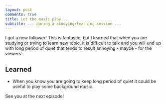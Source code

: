 ```yaml
---
layout: post
comments: true
title: Let the music play ...
subtitle: ... during a studying/learning session ...
---
```


I got a new follower! This is fantastic, but I learned that when you are studying or trying to learn new topic, it is difficult to talk and you will end up with long period of quiet that tends to result annoying - maybe - for the viewers.

## Learned

* When you know you are going to keep long period of quiet it could be useful to play some background music.

See you at the next episode!
